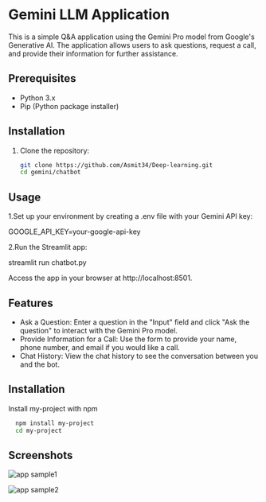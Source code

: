 
#  Gemini LLM Application

This is a simple Q&A application using the Gemini Pro model from Google's Generative AI. The application allows users to ask questions, request a call, and provide their information for further assistance.



## Prerequisites
- Python 3.x
- Pip (Python package installer)
## Installation
1. Clone the repository:

   ```bash
   git clone https://github.com/Asmit34/Deep-learning.git
   cd gemini/chatbot
## Usage

1.Set up your environment by creating a .env file with your Gemini API key:

GOOGLE_API_KEY=your-google-api-key

2.Run the Streamlit app:

streamlit run chatbot.py

Access the app in your browser at http://localhost:8501.



## Features

- Ask a Question: Enter a question in the "Input" field and click "Ask the question" to interact with the Gemini Pro model.
- Provide Information for a Call: Use the form to provide your name, phone number, and email if you would like a call.
- Chat History: View the chat history to see the conversation between you and the bot.



## Installation

Install my-project with npm

```bash
  npm install my-project
  cd my-project
```
    
## Screenshots
![app sample1](https://i.imgur.com/7TgWk2E.png)

![app sample2](https://i.imgur.com/4PD4Xzz.png)

